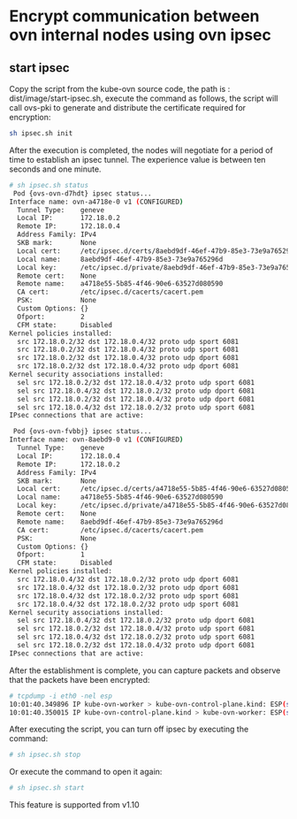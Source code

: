# Encrypt communication between ovn internal nodes using ovn ipsec

## start ipsec

Copy the script from the kube-ovn source code, the path is : dist/image/start-ipsec.sh, execute the command as follows, the script will call ovs-pki to generate and distribute the certificate required for encryption:

```bash
sh ipsec.sh init
```

After the execution is completed, the nodes will negotiate for a period of time to establish an ipsec tunnel. The experience value is between ten seconds and one minute.

```bash
# sh ipsec.sh status
 Pod {ovs-ovn-d7hdt} ipsec status...
Interface name: ovn-a4718e-0 v1 (CONFIGURED)
  Tunnel Type:    geneve
  Local IP:       172.18.0.2
  Remote IP:      172.18.0.4
  Address Family: IPv4
  SKB mark:       None
  Local cert:     /etc/ipsec.d/certs/8aebd9df-46ef-47b9-85e3-73e9a765296d-cert.pem
  Local name:     8aebd9df-46ef-47b9-85e3-73e9a765296d
  Local key:      /etc/ipsec.d/private/8aebd9df-46ef-47b9-85e3-73e9a765296d-privkey.pem
  Remote cert:    None
  Remote name:    a4718e55-5b85-4f46-90e6-63527d080590
  CA cert:        /etc/ipsec.d/cacerts/cacert.pem
  PSK:            None
  Custom Options: {}
  Ofport:         2
  CFM state:      Disabled
Kernel policies installed:
  src 172.18.0.2/32 dst 172.18.0.4/32 proto udp sport 6081
  src 172.18.0.2/32 dst 172.18.0.4/32 proto udp sport 6081
  src 172.18.0.2/32 dst 172.18.0.4/32 proto udp dport 6081
  src 172.18.0.2/32 dst 172.18.0.4/32 proto udp dport 6081
Kernel security associations installed:
  sel src 172.18.0.2/32 dst 172.18.0.4/32 proto udp sport 6081
  sel src 172.18.0.4/32 dst 172.18.0.2/32 proto udp dport 6081
  sel src 172.18.0.2/32 dst 172.18.0.4/32 proto udp dport 6081
  sel src 172.18.0.4/32 dst 172.18.0.2/32 proto udp sport 6081
IPsec connections that are active:

 Pod {ovs-ovn-fvbbj} ipsec status...
Interface name: ovn-8aebd9-0 v1 (CONFIGURED)
  Tunnel Type:    geneve
  Local IP:       172.18.0.4
  Remote IP:      172.18.0.2
  Address Family: IPv4
  SKB mark:       None
  Local cert:     /etc/ipsec.d/certs/a4718e55-5b85-4f46-90e6-63527d080590-cert.pem
  Local name:     a4718e55-5b85-4f46-90e6-63527d080590
  Local key:      /etc/ipsec.d/private/a4718e55-5b85-4f46-90e6-63527d080590-privkey.pem
  Remote cert:    None
  Remote name:    8aebd9df-46ef-47b9-85e3-73e9a765296d
  CA cert:        /etc/ipsec.d/cacerts/cacert.pem
  PSK:            None
  Custom Options: {}
  Ofport:         1
  CFM state:      Disabled
Kernel policies installed:
  src 172.18.0.4/32 dst 172.18.0.2/32 proto udp dport 6081
  src 172.18.0.4/32 dst 172.18.0.2/32 proto udp dport 6081
  src 172.18.0.4/32 dst 172.18.0.2/32 proto udp sport 6081
  src 172.18.0.4/32 dst 172.18.0.2/32 proto udp sport 6081
Kernel security associations installed:
  sel src 172.18.0.4/32 dst 172.18.0.2/32 proto udp dport 6081
  sel src 172.18.0.2/32 dst 172.18.0.4/32 proto udp sport 6081
  sel src 172.18.0.4/32 dst 172.18.0.2/32 proto udp sport 6081
  sel src 172.18.0.2/32 dst 172.18.0.4/32 proto udp dport 6081
IPsec connections that are active:
```

After the establishment is complete, you can capture packets and observe that the packets have been encrypted:

```bash
# tcpdump -i eth0 -nel esp
10:01:40.349896 IP kube-ovn-worker > kube-ovn-control-plane.kind: ESP(spi=0xcc91322a,seq=0x13d0), length 156
10:01:40.350015 IP kube-ovn-control-plane.kind > kube-ovn-worker: ESP(spi=0xc8df4221,seq=0x1d37), length 156
```

After executing the script, you can turn off ipsec by executing the command:

```bash
# sh ipsec.sh stop
```

Or execute the command to open it again:

```bash
# sh ipsec.sh start
```

This feature is supported from v1.10
